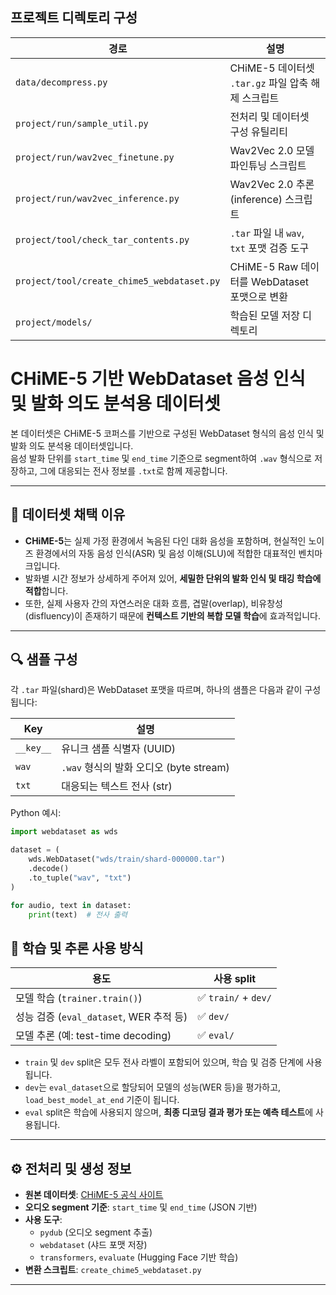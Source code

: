 ## 프로젝트 디렉토리 구성

| 경로 | 설명 |
|------|------|
| `data/decompress.py` | CHiME-5 데이터셋 `.tar.gz` 파일 압축 해제 스크립트 |
| `project/run/sample_util.py` | 전처리 및 데이터셋 구성 유틸리티 |
| `project/run/wav2vec_finetune.py` | Wav2Vec 2.0 모델 파인튜닝 스크립트 |
| `project/run/wav2vec_inference.py` | Wav2Vec 2.0 추론(inference) 스크립트 |
| `project/tool/check_tar_contents.py` | `.tar` 파일 내 `wav`, `txt` 포맷 검증 도구 |
| `project/tool/create_chime5_webdataset.py` | CHiME-5 Raw 데이터를 WebDataset 포맷으로 변환 |
| `project/models/` | 학습된 모델 저장 디렉토리 |

# CHiME-5 기반 WebDataset 음성 인식 및 발화 의도 분석용 데이터셋

본 데이터셋은 CHiME-5 코퍼스를 기반으로 구성된 WebDataset 형식의 음성 인식 및 발화 의도 분석용 데이터셋입니다.  
음성 발화 단위를 `start_time` 및 `end_time` 기준으로 segment하여 `.wav` 형식으로 저장하고, 그에 대응되는 전사 정보를 `.txt`로 함께 제공합니다.

---

## 📌 데이터셋 채택 이유

- **CHiME-5**는 실제 가정 환경에서 녹음된 다인 대화 음성을 포함하며, 현실적인 노이즈 환경에서의 자동 음성 인식(ASR) 및 음성 이해(SLU)에 적합한 대표적인 벤치마크입니다.
- 발화별 시간 정보가 상세하게 주어져 있어, **세밀한 단위의 발화 인식 및 태깅 학습에 적합**합니다.
- 또한, 실제 사용자 간의 자연스러운 대화 흐름, 겹말(overlap), 비유창성(disfluency)이 존재하기 때문에 **컨텍스트 기반의 복합 모델 학습**에 효과적입니다.


---

## 🔍 샘플 구성

각 `.tar` 파일(shard)은 WebDataset 포맷을 따르며, 하나의 샘플은 다음과 같이 구성됩니다:

| Key | 설명 |
|-----|------|
| `__key__` | 유니크 샘플 식별자 (UUID) |
| `wav` | `.wav` 형식의 발화 오디오 (byte stream) |
| `txt` | 대응되는 텍스트 전사 (str) |

Python 예시:

```python
import webdataset as wds

dataset = (
    wds.WebDataset("wds/train/shard-000000.tar")
    .decode()
    .to_tuple("wav", "txt")
)

for audio, text in dataset:
    print(text)  # 전사 출력
```

## 🧪 학습 및 추론 사용 방식

| 용도 | 사용 split |
|------|------------|
| 모델 학습 (`trainer.train()`) | ✅ `train/` + `dev/` |
| 성능 검증 (`eval_dataset`, WER 추적 등) | ✅ `dev/` |
| 모델 추론 (예: test-time decoding) | ✅ `eval/` |

- `train` 및 `dev` split은 모두 전사 라벨이 포함되어 있으며, 학습 및 검증 단계에 사용됩니다.
- `dev`는 `eval_dataset`으로 할당되어 모델의 성능(WER 등)을 평가하고, `load_best_model_at_end` 기준이 됩니다.
- `eval` split은 학습에 사용되지 않으며, **최종 디코딩 결과 평가 또는 예측 테스트**에 사용됩니다.

---

## ⚙️ 전처리 및 생성 정보

- **원본 데이터셋**: [CHiME-5 공식 사이트](https://www.chimechallenge.org/datasets/chime5)
- **오디오 segment 기준**: `start_time` 및 `end_time` (JSON 기반)
- **사용 도구**:
  - `pydub` (오디오 segment 추출)
  - `webdataset` (샤드 포맷 저장)
  - `transformers`, `evaluate` (Hugging Face 기반 학습)
- **변환 스크립트**: `create_chime5_webdataset.py`

---